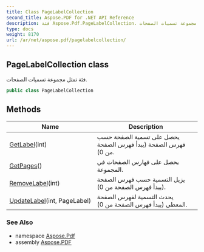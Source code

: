 ```yaml
---
title: Class PageLabelCollection
second_title: Aspose.PDF for .NET API Reference
description: فئة Aspose.Pdf.PageLabelCollection. فئة تمثل مجموعة تسميات الصفحات
type: docs
weight: 8170
url: /ar/net/aspose.pdf/pagelabelcollection/
---
```

## PageLabelCollection class

فئة تمثل مجموعة تسميات الصفحات.

```csharp
public class PageLabelCollection
```

## Methods

| Name | Description |
| --- | --- |
| [GetLabel](../../aspose.pdf/pagelabelcollection/getlabel/)(int) | يحصل على تسمية الصفحة حسب فهرس الصفحة (يبدأ فهرس الصفحة من 0). |
| [GetPages](../../aspose.pdf/pagelabelcollection/getpages/)() | يحصل على فهارس الصفحات في المجموعة. |
| [RemoveLabel](../../aspose.pdf/pagelabelcollection/removelabel/)(int) | يزيل التسمية حسب فهرس الصفحة (يبدأ فهرس الصفحة من 0). |
| [UpdateLabel](../../aspose.pdf/pagelabelcollection/updatelabel/)(int, PageLabel) | يحدث التسمية لفهرس الصفحة المعطى (يبدأ فهرس الصفحة من 0). |

### See Also

* namespace [Aspose.Pdf](../../aspose.pdf/)
* assembly [Aspose.PDF](../../)
